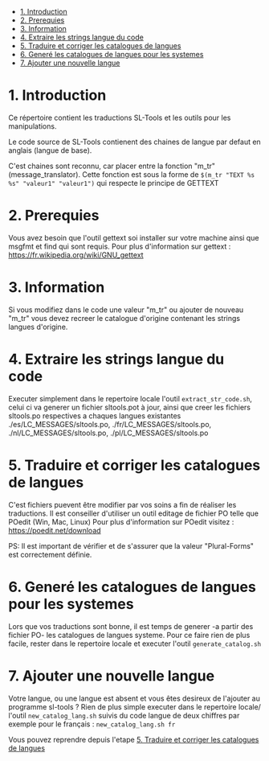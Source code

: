 - [1. Introduction](#1-introduction)
- [2. Prerequies](#2-prerequies)
- [3. Information](#3-information)
- [4. Extraire les strings langue du code](#4-extraire-les-strings-langue-du-code)
- [5. Traduire et corriger les catalogues de langues](#5-traduire-et-corriger-les-catalogues-de-langues)
- [6. Generé les catalogues de langues pour les systemes](#6-generé-les-catalogues-de-langues-pour-les-systemes)
- [7. Ajouter une nouvelle langue](#7-ajouter-une-nouvelle-langue)
# 1. Introduction
Ce répertoire contient les traductions SL-Tools et les outils pour les manipulations.

Le code source de SL-Tools contienent des chaines de langue par defaut en anglais (langue de base).

C'est chaines sont reconnu, car placer entre la fonction "m_tr" (message_translator).
Cette fonction est sous la forme de ```$(m_tr "TEXT %s %s" "valeur1" "valeur1")``` qui respecte le principe de GETTEXT
# 2. Prerequies
Vous avez besoin que l'outil gettext soi installer sur votre machine ainsi que msgfmt et find qui sont requis.
Pour plus d'information sur gettext : https://fr.wikipedia.org/wiki/GNU_gettext

# 3. Information
Si vous modifiez dans le code une valeur "m_tr" ou ajouter de nouveau "m_tr" vous devez recreer le catalogue d'origine contenant les strings langues d'origine.

# 4. Extraire les strings langue du code
Executer simplement dans le repertoire locale l'outil ```extract_str_code.sh```, celui ci va generer un fichier sltools.pot à jour, ainsi que creer les fichiers sltools.po respectives a chaques langues existantes
./es/LC_MESSAGES/sltools.po, ./fr/LC_MESSAGES/sltools.po, ./nl/LC_MESSAGES/sltools.po, ./pl/LC_MESSAGES/sltools.po 

# 5. Traduire et corriger les catalogues de langues
C'est fichiers puevent être modifier par vos soins a fin de réaliser les traductions. Il est conseiller d'utiliser un outil editage de fichier PO telle que POedit (Win, Mac, Linux)
Pour plus d'information sur POedit visitez : https://poedit.net/download

PS: Il est important de vérifier et de s'assurer que la valeur "Plural-Forms" est correctement définie.

# 6. Generé les catalogues de langues pour les systemes
Lors que vos traductions sont bonne, il est temps de generer -a partir des fichier PO- les catalogues de langues systeme.
Pour ce faire rien de plus facile, rester dans le repertoire locale et executer l'outil ```generate_catalog.sh```

# 7. Ajouter une nouvelle langue

Votre langue, ou une langue est absent et vous êtes desireux de l'ajouter au programme sl-tools ?
Rien de plus simple executer dans le repertoire locale/ l'outil ```new_catalog_lang.sh``` suivis du code langue de deux chiffres par exemple pour le français : 
```new_catalog_lang.sh fr```

Vous pouvez reprendre depuis l'etape [5. Traduire et corriger les catalogues de langues](#5-traduire-et-corriger-les-catalogues-de-langues)

